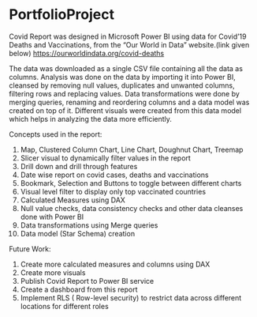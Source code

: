 # PortfolioProject

Covid Report was designed in Microsoft Power BI using data for Covid’19 Deaths and Vaccinations, from the “Our World in Data” website.(link given below)
https://ourworldindata.org/covid-deaths

The data was downloaded as a single CSV file containing all the data as columns. Analysis was done on the data by importing it into Power BI, cleansed by removing null values,
duplicates and unwanted columns, filtering rows and replacing values. Data transformations were done by merging queries, renaming and reordering columns and a data model
was created on top of it. Different visuals were created from this data model which helps in analyzing the data more efficiently.

Concepts used in the report: 
  1. Map, Clustered Column Chart, Line Chart, Doughnut Chart, Treemap 
  2. Slicer visual to dynamically filter values in the report 
  3. Drill down and drill through features 
  4. Date wise report on covid cases, deaths and vaccinations 
  5. Bookmark, Selection and Buttons to toggle between different charts 
  6. Visual level filter to display only top vaccinated countries 
  7. Calculated Measures using DAX 
  8. Null value checks, data consistency checks and other data cleanses done with Power BI 
  9. Data transformations using Merge queries 
  10. Data model (Star Schema) creation  
  
 Future Work:
  1. Create more calculated measures and columns using DAX
  2. Create more visuals
  3. Publish Covid Report to Power BI service
  4. Create a dashboard from this report
  3. Implement RLS ( Row-level security) to restrict data across different locations for different roles
